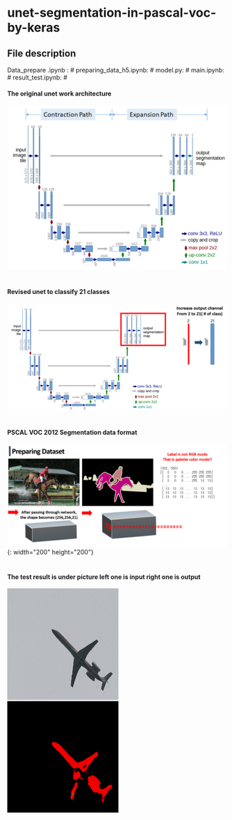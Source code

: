# unet-segmentation-in-pascal-voc-by-keras

## File description
Data_prepare .ipynb :    #
preparing_data_h5.ipynb:    #
model.py:   #
main.ipynb:  #
result_test.ipynb:  #


#### The original unet work architecture 
![1](./read_md/1.png)
#


#### Revised unet to classify 21 classes
![2](./read_md/2.png)
#


#### PSCAL VOC 2012 Segmentation data format
![3](./read_md/3.png){: width="200" height="200"}
#


#### The test result is under picture left one is input right one is output
![4](./read_md/4.png) ![5](./read_md/5.png)
